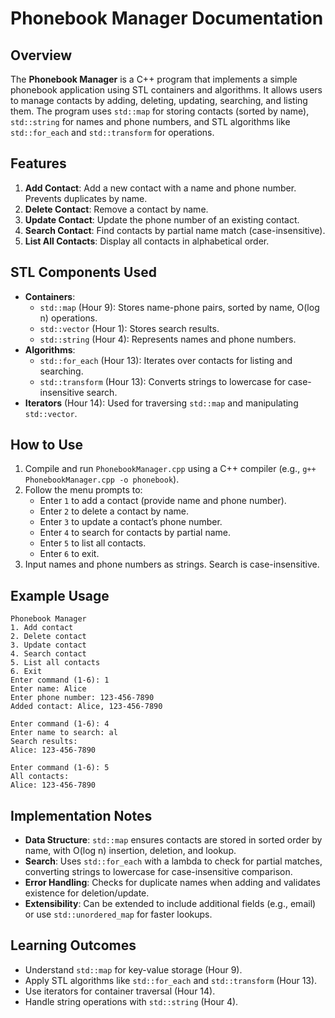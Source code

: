 # Phonebook Manager Documentation

## Overview
The **Phonebook Manager** is a C++ program that implements a simple phonebook application using STL containers and algorithms. It allows users to manage contacts by adding, deleting, updating, searching, and listing them. The program uses `std::map` for storing contacts (sorted by name), `std::string` for names and phone numbers, and STL algorithms like `std::for_each` and `std::transform` for operations.

## Features
1. **Add Contact**: Add a new contact with a name and phone number. Prevents duplicates by name.
2. **Delete Contact**: Remove a contact by name.
3. **Update Contact**: Update the phone number of an existing contact.
4. **Search Contact**: Find contacts by partial name match (case-insensitive).
5. **List All Contacts**: Display all contacts in alphabetical order.

## STL Components Used
- **Containers**:
  - `std::map` (Hour 9): Stores name-phone pairs, sorted by name, O(log n) operations.
  - `std::vector` (Hour 1): Stores search results.
  - `std::string` (Hour 4): Represents names and phone numbers.
- **Algorithms**:
  - `std::for_each` (Hour 13): Iterates over contacts for listing and searching.
  - `std::transform` (Hour 13): Converts strings to lowercase for case-insensitive search.
- **Iterators** (Hour 14): Used for traversing `std::map` and manipulating `std::vector`.

## How to Use
1. Compile and run `PhonebookManager.cpp` using a C++ compiler (e.g., `g++ PhonebookManager.cpp -o phonebook`).
2. Follow the menu prompts to:
   - Enter `1` to add a contact (provide name and phone number).
   - Enter `2` to delete a contact by name.
   - Enter `3` to update a contact’s phone number.
   - Enter `4` to search for contacts by partial name.
   - Enter `5` to list all contacts.
   - Enter `6` to exit.
3. Input names and phone numbers as strings. Search is case-insensitive.

## Example Usage
```
Phonebook Manager
1. Add contact
2. Delete contact
3. Update contact
4. Search contact
5. List all contacts
6. Exit
Enter command (1-6): 1
Enter name: Alice
Enter phone number: 123-456-7890
Added contact: Alice, 123-456-7890

Enter command (1-6): 4
Enter name to search: al
Search results:
Alice: 123-456-7890

Enter command (1-6): 5
All contacts:
Alice: 123-456-7890
```

## Implementation Notes
- **Data Structure**: `std::map` ensures contacts are stored in sorted order by name, with O(log n) insertion, deletion, and lookup.
- **Search**: Uses `std::for_each` with a lambda to check for partial matches, converting strings to lowercase for case-insensitive comparison.
- **Error Handling**: Checks for duplicate names when adding and validates existence for deletion/update.
- **Extensibility**: Can be extended to include additional fields (e.g., email) or use `std::unordered_map` for faster lookups.

## Learning Outcomes
- Understand `std::map` for key-value storage (Hour 9).
- Apply STL algorithms like `std::for_each` and `std::transform` (Hour 13).
- Use iterators for container traversal (Hour 14).
- Handle string operations with `std::string` (Hour 4).